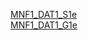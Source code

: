 [MNF1_DAT1_S1e](https://drive.google.com/drive/folders/1vwD2q5Ll3VAPlbxeGqsDQvt53gSiZykG?usp=drive_link)\
[MNF1_DAT1_G1e](https://drive.google.com/drive/folders/18N4nlu8MXbACpBRRo3MOKojqjEQ0C9su?usp=drive_link)
